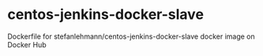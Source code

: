 # centos-jenkins-docker-slave
Dockerfile for stefanlehmann/centos-jenkins-docker-slave docker image on Docker Hub
